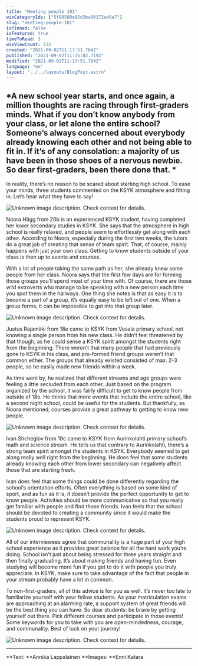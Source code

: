 ```yaml
---
title: "Meeting people 101"
wixCategoryIds: ["5f90588e95d3ba00172ad6e7"]
slug: "meeting-people-101"
isPinned: false
isFeatured: true
timeToRead: 3
wixViewCount: 232
created: "2021-09-02T11:17:51.764Z"
published: "2021-09-02T11:35:02.719Z"
modified: "2021-09-02T11:17:51.764Z"
language: "en"
layout: "../../layouts/BlogPost.astro"
---
```


*A new school year starts, and once again, a million thoughts are racing through first-graders minds. What if you don’t know anybody from your class, or let alone the entire school? Someone’s always concerned about everybody already knowing each other and not being able to fit in. If it’s of any consolation: a majority of us have been in those shoes of a nervous newbie. So dear first-graders, been there done that. *
---

In reality, there’s no reason to be scared about starting high school. To ease your minds, three students commented on the KSYK atmosphere and fitting in. Let’s hear what they have to say!


![Unknown image description. Check context for details.](https://static.wixstatic.com/media/07242a_20003d7ccd1a4abcabcab9dbc3028473~mv2.png) <!-- Original name: annikan huhuu 1.png -->

Noora Hägg from 20b is an experienced KSYK student, having completed her lower secondary studies in KSYK. She says that the atmosphere in high school is really relaxed, and people seem to effortlessly get along with each other. According to Noora, especially during the first two weeks, the tutors do a great job of creating that sense of team spirit. That, of course, mainly happens with just your own class. Getting to know students outside of your class is then up to events and courses.&nbsp;

With a lot of people taking the same path as her, she already knew some people from her class. Noora says that the first few days are for forming those groups you’ll spend most of your time with. Of course, there are those wild extroverts who manage to be speaking with a new person each time you spot them in the hallways. One thing she notes is that as easy it is to become a part of a group, it’s equally easy to be left out of one. When a group forms, it can be impossible to get into that group later.&nbsp;


![Unknown image description. Check context for details.](https://static.wixstatic.com/media/07242a_bccbb92dd901445989209359acefa336~mv2.png) <!-- Original name: puhekupla1.png -->


Justus Rajamäki from 18e came to KSYK from Vesala primary school, not knowing a single person from his new class. He didn’t feel threatened by that though, as he could sense a KSYK spirit amongst the students right from the beginning. There weren’t that many people that had previously gone to KSYK in his class, and pre-formed friend groups weren’t that common either. The groups that already existed consisted of max. 2-3 people, so he easily made new friends within a week.&nbsp;

As time went by, he realized that different streams and age groups were feeling a little secluded from each other. Just based on the program organized by the school, it was fairly difficult to get to know people from outside of 18e. He thinks that more events that include the entire school, like a second night school, could be useful for the students. But thankfully, as Noora mentioned, courses provide a great pathway to getting to know new people.&nbsp;


![Unknown image description. Check context for details.](https://static.wixstatic.com/media/07242a_7f3eafe487194cf7abbdd960ad45d836~mv2.png) <!-- Original name: puhekupla2.png -->


Ivan Shcheglov from 19c came to KSYK from Aurinkolahti primary school’s math and science stream. He tells us that contrary to Aurinkolahti, there’s a strong team spirit amongst the students in KSYK. Everybody seemed to get along really well right from the beginning. He does feel that some students already knowing each other from lower secondary can negatively affect those that are starting fresh.&nbsp;

Ivan does feel that some things could be done differently regarding the school’s orientation efforts. Often everything is based on some kind of sport, and as fun as it is, it doesn’t provide the perfect opportunity to get to know people. Activities should be more communicative so that you really get familiar with people and find those friends. Ivan feels that the school should be devoted to creating a community since it would make the students proud to represent KSYK.&nbsp;&nbsp;


![Unknown image description. Check context for details.](https://static.wixstatic.com/media/07242a_ce2f6adee47e46b38287f6cfa231ab6c~mv2.png) <!-- Original name: puhekupla3.png -->


All of our interviewees agree that communality is a huge part of your high school experience as it provides great balance for all the hard work you’re doing. School isn’t just about being stressed for three years straight and then finally graduating. It’s about making friends and having fun. Even studying will become more fun if you get to do it with people you truly appreciate. In KSYK, make sure to take advantage of the fact that people in your stream probably have a lot in common.

To non-first-graders, all of this advice is for you as well. It’s never too late to familiarize yourself with your fellow students. As your matriculation exams are approaching at an alarming rate, a support system of great friends will be the best thing you can have. So dear students: be brave by getting yourself out there. Pick different courses and participate in those events! Some keywords for you to take with you are open-mindedness, courage, and communality. Best of luck on your journey!


![Unknown image description. Check context for details.](https://static.wixstatic.com/media/07242a_8f5b40034e934139844223608f979f9d~mv2.png) <!-- Original name: annikan huhuu 2.png -->


---
**Text: **Annika Lappalainen
**Images: **Enni Katara
